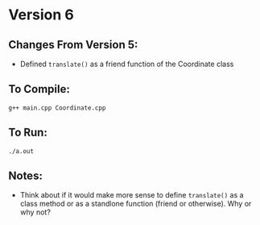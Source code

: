 # Version 6
## Changes From Version 5:
- Defined `translate()` as a friend function of the Coordinate class

## To Compile:
`g++ main.cpp Coordinate.cpp`

## To Run:
`./a.out`

## Notes:
- Think about if it would make more sense to define `translate()` as a class method or as a standlone function (friend or otherwise). Why or why not?
